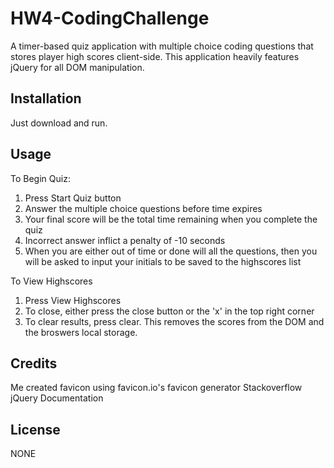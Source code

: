 # HW4-CodingChallenge
A timer-based quiz application with multiple choice coding questions that stores player high scores client-side. This application heavily features jQuery for all DOM manipulation.

## Installation

Just download and run.

## Usage 

To Begin Quiz:

1. Press Start Quiz button
2. Answer the multiple choice questions before time expires
3. Your final score will be the total time remaining when you complete the quiz
4. Incorrect answer inflict a penalty of -10 seconds
5. When you are either out of time or done will all the questions, then you will be asked to input your initials to be saved to the highscores list

To View Highscores

1. Press View Highscores
2. To close, either press the close button or the 'x' in the top right corner
3. To clear results, press clear. This removes the scores from the DOM and the broswers local storage.



## Credits

Me
created favicon using favicon.io's favicon generator
Stackoverflow
jQuery Documentation



## License

NONE




